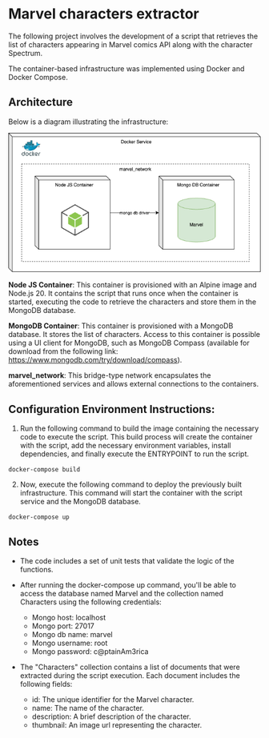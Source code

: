 # Marvel characters extractor

The following project involves the development of a script that retrieves the list of characters appearing in Marvel comics API along with the character Spectrum.

The container-based infrastructure was implemented using Docker and Docker Compose.


## Architecture

Below is a diagram illustrating the infrastructure:

![](./assets/architecture-diagram.png)

**Node JS Container**: This container is provisioned with an Alpine image and Node.js 20. It contains the script that runs once when the container is started, executing the code to retrieve the characters and store them in the MongoDB database.

**MongoDB Container**: This container is provisioned with a MongoDB database. It stores the list of characters. Access to this container is possible using a UI client for MongoDB, such as MongoDB Compass (available for download from the following link: https://www.mongodb.com/try/download/compass).

**marvel_network**: This bridge-type network encapsulates the aforementioned services and allows external connections to the containers.


## Configuration Environment Instructions:

1. Run the following command to build the image containing the necessary code to execute the script. This build process will create the container with the script, add the necessary environment variables, install dependencies, and finally execute the ENTRYPOINT to run the script.

```
docker-compose build
```

2. Now, execute the following command to deploy the previously built infrastructure. This command will start the container with the script service and the MongoDB database.

```
docker-compose up
```

## Notes
* The code includes a set of unit tests that validate the logic of the functions.

* After running the docker-compose up command, you'll be able to access the database named Marvel and the collection named Characters using the following credentials:

    * Mongo host: localhost
    * Mongo port: 27017
    * Mongo db name: marvel
    * Mongo username: root
    * Mongo password: c@ptainAm3rica

* The "Characters" collection contains a list of documents that were extracted during the script execution. Each document includes the following fields:

    * id: The unique identifier for the Marvel character.
    * name: The name of the character.
    * description: A brief description of the character.
    * thumbnail: An image url representing the character.